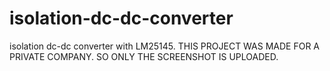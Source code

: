 # isolation-dc-dc-converter
isolation dc-dc converter with LM25145. THIS PROJECT WAS MADE FOR A PRIVATE COMPANY. SO ONLY THE SCREENSHOT IS UPLOADED.
